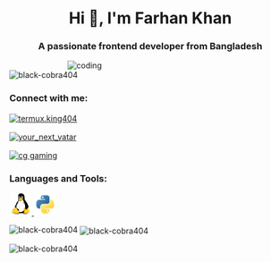 











<h1 align="center">Hi 👋, I'm Farhan Khan</h1>

<h3 align="center">A passionate frontend developer from Bangladesh</h3>

<img align="right" alt="coding" width="400" scr=https://user-images.githubusercontent.com/55389276/140866485-8fb1c876-9a8f-4d6a-98dc-08c4981eaf70.gif>

<p align="left"> <img src="https://komarev.com/ghpvc/?username=black-cobra404&label=Profile%20views&color=0e75b6&style=flat" alt="black-cobra404" /> </p>

<h3 align="left">Connect with me:</h3>

<p align="left">

<a href="https://fb.com/termux.king404" target="blank"><img align="center" src="https://raw.githubusercontent.com/rahuldkjain/github-profile-readme-generator/master/src/images/icons/Social/facebook.svg" alt="termux.king404" height="30" width="40" /></a>

<a href="https://instagram.com/your_next_vatar" target="blank"><img align="center" src="https://raw.githubusercontent.com/rahuldkjain/github-profile-readme-generator/master/src/images/icons/Social/instagram.svg" alt="your_next_vatar" height="30" width="40" /></a>

<a href="https://www.youtube.com/c/cg gaming" target="blank"><img align="center" src="https://raw.githubusercontent.com/rahuldkjain/github-profile-readme-generator/master/src/images/icons/Social/youtube.svg" alt="cg gaming" height="30" width="40" /></a>

</p>

<h3 align="left">Languages and Tools:</h3>

<p align="left"> <a href="https://www.linux.org/" target="_blank" rel="noreferrer"> <img src="https://raw.githubusercontent.com/devicons/devicon/master/icons/linux/linux-original.svg" alt="linux" width="40" height="40"/> </a> <a href="https://www.python.org" target="_blank" rel="noreferrer"> <img src="https://raw.githubusercontent.com/devicons/devicon/master/icons/python/python-original.svg" alt="python" width="40" height="40"/> </a> </p>

<p><img align="left" src="https://github-readme-stats.vercel.app/api/top-langs?username=black-cobra404&show_icons=true&locale=en&layout=compact" alt="black-cobra404" /></p>

<p>&nbsp;<img align="center" src="https://github-readme-stats.vercel.app/api?username=black-cobra404&show_icons=true&locale=en" alt="black-cobra404" /></p>

<p><img align="center" src="https://github-readme-streak-stats.herokuapp.com/?user=black-cobra404&" alt="black-cobra404" /></p>





